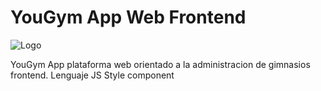 # YouGym App Web Frontend

![Logo](https://github.com/VictorArdila/YouGym-App-Web-Frontend/assets/89551043/3748d9e2-aaf7-4c20-a822-ad2562c6e711)

YouGym App plataforma web orientado a la administracion de gimnasios frontend. Lenguaje JS Style component
